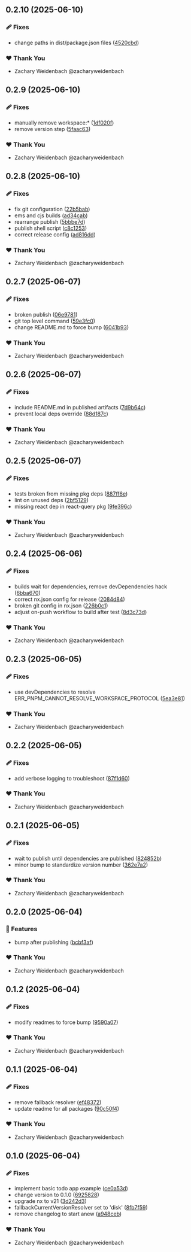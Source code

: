## 0.2.10 (2025-06-10)

### 🩹 Fixes

- change paths in dist/package.json files ([4520cbd](https://github.com/dataquail/chimeric/commit/4520cbd))

### ❤️ Thank You

- Zachary Weidenbach @zacharyweidenbach

## 0.2.9 (2025-06-10)

### 🩹 Fixes

- manually remove workspace:* ([1df020f](https://github.com/dataquail/chimeric/commit/1df020f))
- remove version step ([5faac63](https://github.com/dataquail/chimeric/commit/5faac63))

### ❤️ Thank You

- Zachary Weidenbach @zacharyweidenbach

## 0.2.8 (2025-06-10)

### 🩹 Fixes

- fix git configuration ([22b5bab](https://github.com/dataquail/chimeric/commit/22b5bab))
- ems and cjs builds ([ad34cab](https://github.com/dataquail/chimeric/commit/ad34cab))
- rearrange publish ([5bbbe7d](https://github.com/dataquail/chimeric/commit/5bbbe7d))
- publish shell script ([c8c1253](https://github.com/dataquail/chimeric/commit/c8c1253))
- correct release config ([ad816dd](https://github.com/dataquail/chimeric/commit/ad816dd))

### ❤️ Thank You

- Zachary Weidenbach @zacharyweidenbach

## 0.2.7 (2025-06-07)

### 🩹 Fixes

- broken publish ([06e9781](https://github.com/dataquail/chimeric/commit/06e9781))
- git top level command ([59e3fc0](https://github.com/dataquail/chimeric/commit/59e3fc0))
- change README.md to force bump ([6041b93](https://github.com/dataquail/chimeric/commit/6041b93))

### ❤️ Thank You

- Zachary Weidenbach @zacharyweidenbach

## 0.2.6 (2025-06-07)

### 🩹 Fixes

- include README.md in published artifacts ([7d9b64c](https://github.com/dataquail/chimeric/commit/7d9b64c))
- prevent local deps override ([88d187c](https://github.com/dataquail/chimeric/commit/88d187c))

### ❤️ Thank You

- Zachary Weidenbach @zacharyweidenbach

## 0.2.5 (2025-06-07)

### 🩹 Fixes

- tests broken from missing pkg deps ([887ff6e](https://github.com/dataquail/chimeric/commit/887ff6e))
- lint on unused deps ([2bf5129](https://github.com/dataquail/chimeric/commit/2bf5129))
- missing react dep in react-query pkg ([9fe396c](https://github.com/dataquail/chimeric/commit/9fe396c))

### ❤️ Thank You

- Zachary Weidenbach @zacharyweidenbach

## 0.2.4 (2025-06-06)

### 🩹 Fixes

- builds wait for dependencies, remove devDependencies hack ([6bba670](https://github.com/dataquail/chimeric/commit/6bba670))
- correct nx.json config for release ([2084d84](https://github.com/dataquail/chimeric/commit/2084d84))
- broken git config in nx.json ([226b0c1](https://github.com/dataquail/chimeric/commit/226b0c1))
- adjust on-push workflow to build after test ([8d3c73d](https://github.com/dataquail/chimeric/commit/8d3c73d))

### ❤️ Thank You

- Zachary Weidenbach @zacharyweidenbach

## 0.2.3 (2025-06-05)

### 🩹 Fixes

- use devDependencies to resolve ERR_PNPM_CANNOT_RESOLVE_WORKSPACE_PROTOCOL ([5ea3e81](https://github.com/dataquail/chimeric/commit/5ea3e81))

### ❤️ Thank You

- Zachary Weidenbach @zacharyweidenbach

## 0.2.2 (2025-06-05)

### 🩹 Fixes

- add verbose logging to troubleshoot ([87f1d60](https://github.com/dataquail/chimeric/commit/87f1d60))

### ❤️ Thank You

- Zachary Weidenbach @zacharyweidenbach

## 0.2.1 (2025-06-05)

### 🩹 Fixes

- wait to publish until dependencies are published ([824852b](https://github.com/dataquail/chimeric/commit/824852b))
- minor bump to standardize version number ([362e7a2](https://github.com/dataquail/chimeric/commit/362e7a2))

### ❤️ Thank You

- Zachary Weidenbach @zacharyweidenbach

## 0.2.0 (2025-06-04)

### 🚀 Features

- bump after publishing ([bcbf3af](https://github.com/dataquail/chimeric/commit/bcbf3af))

### ❤️ Thank You

- Zachary Weidenbach @zacharyweidenbach

## 0.1.2 (2025-06-04)

### 🩹 Fixes

- modify readmes to force bump ([9590a07](https://github.com/dataquail/chimeric/commit/9590a07))

### ❤️ Thank You

- Zachary Weidenbach @zacharyweidenbach

## 0.1.1 (2025-06-04)

### 🩹 Fixes

- remove fallback resolver ([ef48372](https://github.com/dataquail/chimeric/commit/ef48372))
- update readme for all packages ([90c50f4](https://github.com/dataquail/chimeric/commit/90c50f4))

### ❤️ Thank You

- Zachary Weidenbach @zacharyweidenbach

## 0.1.0 (2025-06-04)

### 🩹 Fixes

- implement basic todo app example ([ce0a53d](https://github.com/dataquail/chimeric/commit/ce0a53d))
- change version to 0.1.0 ([6925828](https://github.com/dataquail/chimeric/commit/6925828))
- upgrade nx to v21 ([3d242d3](https://github.com/dataquail/chimeric/commit/3d242d3))
- fallbackCurrentVersionResolver set to 'disk' ([8fb7f59](https://github.com/dataquail/chimeric/commit/8fb7f59))
- remove changelog to start anew ([a948ceb](https://github.com/dataquail/chimeric/commit/a948ceb))

### ❤️ Thank You

- Zachary Weidenbach @zacharyweidenbach